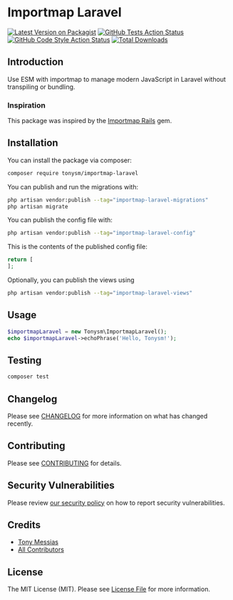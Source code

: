 #  Importmap Laravel

[![Latest Version on Packagist](https://img.shields.io/packagist/v/tonysm/importmap-laravel.svg?style=flat-square)](https://packagist.org/packages/tonysm/importmap-laravel)
[![GitHub Tests Action Status](https://img.shields.io/github/workflow/status/tonysm/importmap-laravel/run-tests?label=tests)](https://github.com/tonysm/importmap-laravel/actions?query=workflow%3Arun-tests+branch%3Amain)
[![GitHub Code Style Action Status](https://img.shields.io/github/workflow/status/tonysm/importmap-laravel/Check%20&%20fix%20styling?label=code%20style)](https://github.com/tonysm/importmap-laravel/actions?query=workflow%3A"Check+%26+fix+styling"+branch%3Amain)
[![Total Downloads](https://img.shields.io/packagist/dt/tonysm/importmap-laravel.svg?style=flat-square)](https://packagist.org/packages/tonysm/importmap-laravel)

## Introduction

Use ESM with importmap to manage modern JavaScript in Laravel without transpiling or bundling.

### Inspiration

This package was inspired by the [Importmap Rails](https://github.com/rails/importmap-rails) gem.

## Installation

You can install the package via composer:

```bash
composer require tonysm/importmap-laravel
```

You can publish and run the migrations with:

```bash
php artisan vendor:publish --tag="importmap-laravel-migrations"
php artisan migrate
```

You can publish the config file with:

```bash
php artisan vendor:publish --tag="importmap-laravel-config"
```

This is the contents of the published config file:

```php
return [
];
```

Optionally, you can publish the views using

```bash
php artisan vendor:publish --tag="importmap-laravel-views"
```

## Usage

```php
$importmapLaravel = new Tonysm\ImportmapLaravel();
echo $importmapLaravel->echoPhrase('Hello, Tonysm!');
```

## Testing

```bash
composer test
```

## Changelog

Please see [CHANGELOG](CHANGELOG.md) for more information on what has changed recently.

## Contributing

Please see [CONTRIBUTING](.github/CONTRIBUTING.md) for details.

## Security Vulnerabilities

Please review [our security policy](../../security/policy) on how to report security vulnerabilities.

## Credits

- [Tony Messias](https://github.com/tonysm)
- [All Contributors](../../contributors)

## License

The MIT License (MIT). Please see [License File](LICENSE.md) for more information.
